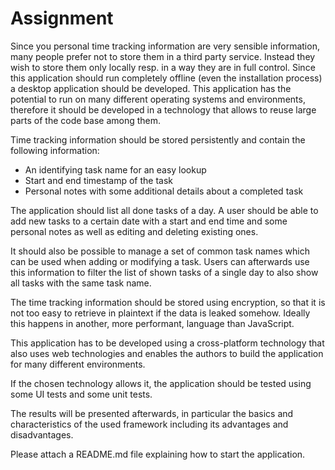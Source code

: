 # Assignment
Since you personal time tracking information are very sensible information, many people prefer not to store them in a third party service. Instead they wish to store them only locally resp. in a way they are in full control. Since this application should run completely offline (even the installation process) a desktop application should be developed. This application has the potential to run on many different operating systems and environments, therefore it should be developed in a technology that allows to reuse large parts of the code base among them.

Time tracking information should be stored persistently and contain the following information:
* An identifying task name for an easy lookup
* Start and end timestamp of the task
* Personal notes with some additional details about a completed task

The application should list all done tasks of a day. A user should be able to add new tasks to a certain date with a start and end time and some personal notes as well as editing and deleting existing ones.

It should also be possible to manage a set of common task names which can be used when adding or modifying a task. Users can afterwards use this information to filter the list of shown tasks of a single day to also show all tasks with the same task name.

The time tracking information should be stored using encryption, so that it is not too easy to retrieve in plaintext if the data is leaked somehow. Ideally this happens in another, more performant, language than JavaScript.

This application has to be developed using a cross-platform technology that also uses web technologies and enables the authors to build the application for many different environments.

If the chosen technology allows it, the application should be tested using some UI tests and some unit tests.

The results will be presented afterwards, in particular the basics and characteristics of the used framework including its advantages and disadvantages.

Please attach a README.md file explaining how to start the application.

